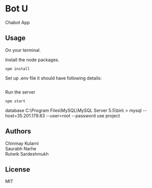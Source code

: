 Bot U
============================

Chabot App

Usage
-----------
On your terminal.

Install the node packages.
```
npm install
```
Set up .env file it should have following details:
```
```
Run the server
```
npm start
```

database 
C:\Program Files\MySQL\MySQL Server 5.5\bin\ >
mysql --host=35.201.179.83 --user=root --password
use project

Authors
-----------
Chinmay Kularni  
Saurabh Narhe  
Rutwik Sardeshmukh

License
-----------
MIT


